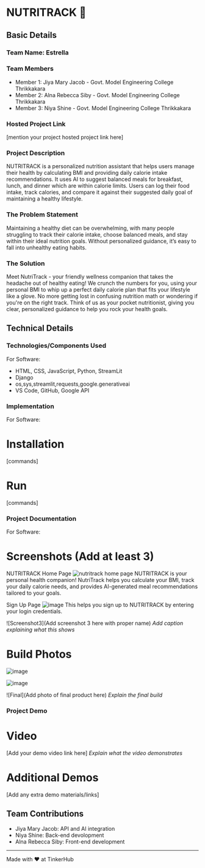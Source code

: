 # NUTRITRACK 🎯


## Basic Details
### Team Name: Estrella


### Team Members
- Member 1: Jiya Mary Jacob - Govt. Model Engineering College Thrikkakara
- Member 2: Alna Rebecca Siby - Govt. Model Engineering College Thrikkakara
- Member 3: Niya Shine - Govt. Model Engineering College Thrikkakara

### Hosted Project Link
[mention your project hosted project link here]

### Project Description
NUTRITRACK is a personalized nutrition assistant that helps users manage their health by calculating BMI and providing daily calorie intake recommendations.
It uses AI to suggest balanced meals for breakfast, lunch, and dinner which are within calorie limits. Users can log their food intake, track calories, and compare it 
against their suggested daily goal of maintaining a healthy lifestyle.

### The Problem Statement
Maintaining a healthy diet can be overwhelming, with many people struggling to track their calorie intake, choose balanced meals, and stay within their ideal nutrition goals. Without personalized guidance, it’s easy to fall into unhealthy eating habits.

### The Solution
Meet NutriTrack - your friendly wellness companion that takes the headache out of healthy eating! We crunch the numbers for you, using your personal BMI to whip up a perfect daily calorie plan that fits your lifestyle like a glove. No more getting lost in confusing nutrition math or wondering if you're on the right track. Think of us as your pocket nutritionist, giving you clear, personalized guidance to help you rock your health goals. 

## Technical Details
### Technologies/Components Used
For Software:
- HTML, CSS, JavaScript, Python, StreamLit
- Django
- os,sys,streamlit,requests,google.generativeai
- VS Code, GitHub, Google API

### Implementation
For Software:
# Installation
[commands]

# Run
[commands]

### Project Documentation
For Software:

# Screenshots (Add at least 3)
NUTRITRACK Home Page
![nutritrack home page](https://github.com/user-attachments/assets/c320b13b-fccf-475c-bf89-c51887fc405e)
NUTRITRACK is your personal health companion! NutriTrack helps you calculate your BMI, track your daily calorie needs, and provides AI-generated meal recommendations tailored to your goals. 

Sign Up Page 
![image](https://github.com/user-attachments/assets/68f09299-d211-409f-8017-ea9470c03a36)
This helps you sign up to NUTRITRACK by entering your login credentials.

![Screenshot3](Add screenshot 3 here with proper name)
*Add caption explaining what this shows*


# Build Photos
![image](https://github.com/user-attachments/assets/74263cba-4e18-4d69-9fe3-d84fe75db1c8)

![image](https://github.com/user-attachments/assets/bb0de37b-69e7-4d23-ab0a-8872b8f1c50a)




![Final](Add photo of final product here)
*Explain the final build*

### Project Demo
# Video
[Add your demo video link here]
*Explain what the video demonstrates*

# Additional Demos
[Add any extra demo materials/links]

## Team Contributions
- Jiya Mary Jacob: API and AI integration
- Niya Shine: Back-end devolopment
- Alna Rebecca Siby: Front-end development 
---
Made with ❤️ at TinkerHub
